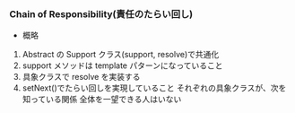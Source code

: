 ### Chain of Responsibility(責任のたらい回し)

- 概略

1. Abstract の Support クラス(support, resolve)で共通化
2. support メソッドは template パターンになっていること
3. 具象クラスで resolve を実装する
4. setNext()でたらい回しを実現していること
   それぞれの具象クラスが、次を知っている関係
   全体を一望できる人はいない
